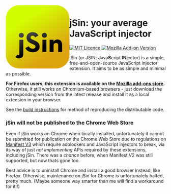 <img src="./resources/jsin/jsin.svg" align=left>


# jSin: your average JavaScript injector

[![MIT Licence](https://img.shields.io/github/license/kosude/jsin-extension-2)](./LICENCE)
[![Mozilla Add-on Version](https://img.shields.io/amo/v/jsin-extension)](https://addons.mozilla.org/en-GB/firefox/addon/jsin-extension/)

jSin (or JSIN; **J**ava**S**cript **IN**jector) is a simple, free-and-open-source JavaScript injector extension. It aims to be as simple and
minimal as possible.

**For Firefox users, this extension is available on the
[Mozilla add-ons store](https://addons.mozilla.org/en-GB/firefox/addon/jsin-extension/).** Otherwise, it still works on Chromium-based browsers -
just download the corresponding version from the latest release and install it as a local extension in your browser.

See the [build instructions](BUILD.md) for method of reproducing the distributable code.


### jSin will not be published to the Chrome Web Store

Even if jSin works on Chrome when locally installed, unfortunately it cannot be submitted for publication on the Chrome Web Store due to
regulations on [Manifest V3](https://developer.chrome.com/docs/extensions/mv3/intro/) which require adblockers and JavaScript injectors to break,
via its way of just *not implementing* APIs required by these extensions, including jSin. There was a *chance* before, when Manifest V2 was still
supported, but now thats gone too.

Best advice is to uninstall Chrome and install a good browser instead, like Firefox. Otherwise, maintenance on jSin for Chrome is unfortunately
halted, pretty much. (Maybe someone way smarter than me will find a workaround for it!!)
